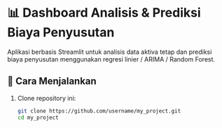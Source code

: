 # 📊 Dashboard Analisis & Prediksi Biaya Penyusutan

Aplikasi berbasis Streamlit untuk analisis data aktiva tetap dan prediksi biaya penyusutan menggunakan regresi linier / ARIMA / Random Forest.

## 🚀 Cara Menjalankan
1. Clone repository ini:
   ```bash
   git clone https://github.com/username/my_project.git
   cd my_project
